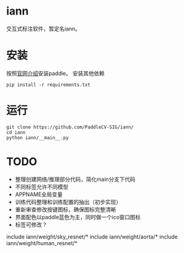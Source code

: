 # iann
交互式标注软件，暂定名iann。

# 安装
按照[官网介绍](https://www.paddlepaddle.org.cn/install/quick)安装paddle。
安装其他依赖
```shell
pip install -r requirements.txt
```

# 运行
```shell
git clone https://github.com/PaddleCV-SIG/iann/
cd iann
python iann/__main__.py
```

# TODO

- 整理创建网络/推理部分代码，简化main分支下代码
- 不同标签允许不同模型
- APPNAME全局变量
- 训练代码整理和训练配置的抽出（初步实现）
- 重新审查修改按键图标，确保图标完整清晰
- 界面配色以paddle蓝色为主，同时做一个ico窗口图标
- 标签可修改？

include iann/weight/sky_resnet/*
include iann/weight/aorta/*
include iann/weight/human_resnet/*
